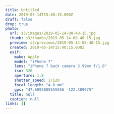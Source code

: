 ```yaml
---
title: Untitled
date: 2019-05-14T15:40:15.000Z
draft: false
drop: true
photo:
  url: s3/images/2019-05-14-08-40-15.jpg
  thumb: s3/thumbs/2019-05-14-08-40-15.jpg
  preview: s3/previews/2019-05-14-08-40-15.jpg
  created: 2019-05-14T15:40:15.000Z
  exif:
    make: Apple
    model: "iPhone 7"
    lens: "iPhone 7 back camera 3.99mm f/1.8"
    iso: 320
    aperture: 1.8
    shutter_speed: 1/120
    focal_length: "4.0 mm"
    gps: "47.6894805555556 -122.309075"
  title: null
  caption: null
links: []
---
```

